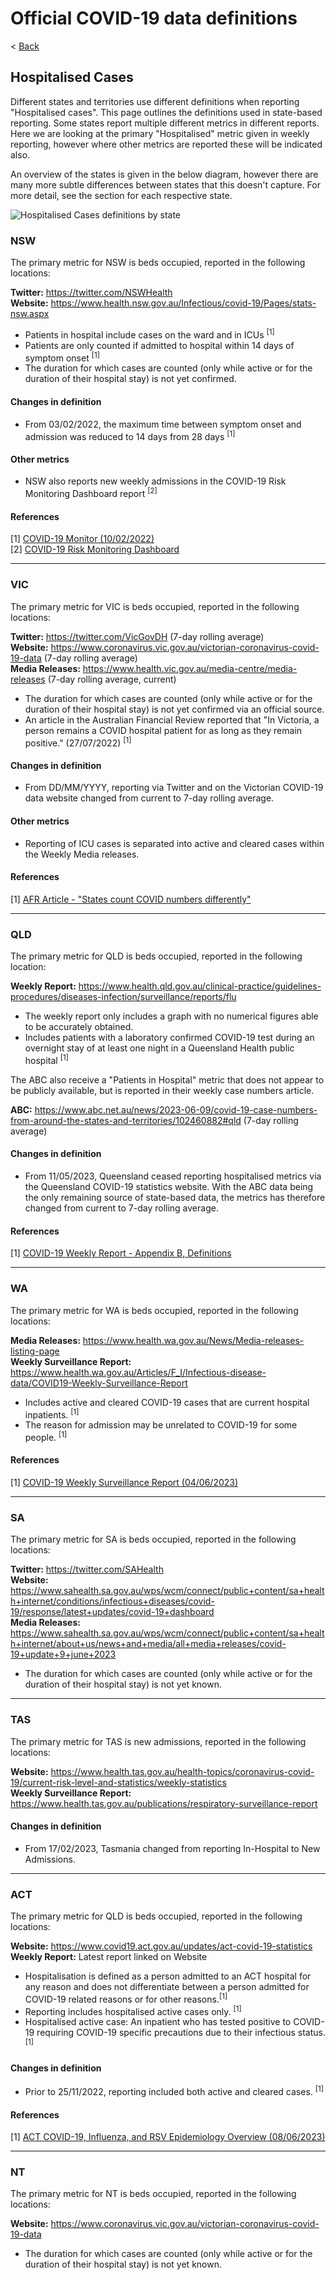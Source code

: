 # Official COVID-19 data definitions

< [Back](README.md)

## Hospitalised Cases

Different states and territories use different definitions when reporting "Hospitalised cases". This page outlines the definitions used in state-based reporting.
Some states report multiple different metrics in different reports. Here we are looking at the primary "Hospitalised" metric given in weekly reporting, however where other metrics are reported these will be indicated also.

An overview of the states is given in the below diagram, however there are many more subtle differences between states that this doesn't capture. For more detail, see the section for each respective state.

![Hospitalised Cases definitions by state](../data/HospitalisedDefinitionByState_20230612.PNG)

### NSW

The primary metric for NSW is beds occupied, reported in the following locations:

**Twitter:** https://twitter.com/NSWHealth  
**Website:** https://www.health.nsw.gov.au/Infectious/covid-19/Pages/stats-nsw.aspx  

 - Patients in hospital include cases on the ward and in ICUs <sup>[1]</sup>
 - Patients are only counted if admitted to hospital within 14 days of symptom onset <sup>[1]</sup>
 - The duration for which cases are counted (only while active or for the duration of their hospital stay) is not yet confirmed.

#### Changes in definition

- From 03/02/2022, the maximum time between symptom onset and admission was reduced to 14 days from 28 days <sup>[1]</sup>

#### Other metrics

 - NSW also reports new weekly admissions in the COVID-19 Risk Monitoring Dashboard report <sup>[2]</sup>

#### References

[1] [COVID-19 Monitor (10/02/2022)](https://aci.health.nsw.gov.au/__data/assets/pdf_file/0006/702825/20220210-COVID-19-Monitor.pdf)  
[2] [COVID-19 Risk Monitoring Dashboard](https://aci.health.nsw.gov.au/covid-19/critical-intelligence-unit/dashboard)

------------

### VIC

The primary metric for VIC is beds occupied, reported in the following locations:

**Twitter:** https://twitter.com/VicGovDH (7-day rolling average)  
**Website:** https://www.coronavirus.vic.gov.au/victorian-coronavirus-covid-19-data (7-day rolling average)  
**Media Releases:** https://www.health.vic.gov.au/media-centre/media-releases (7-day rolling average, current)

 - The duration for which cases are counted (only while active or for the duration of their hospital stay) is not yet confirmed via an official source.
 - An article in the Australian Financial Review reported that "In Victoria, a person remains a COVID hospital patient for as long as they remain positive." (27/07/2022) <sup>[1]</sup>

#### Changes in definition

 - From DD/MM/YYYY, reporting via Twitter and on the Victorian COVID-19 data website changed from current to 7-day rolling average.

#### Other metrics

 - Reporting of ICU cases is separated into active and cleared cases within the Weekly Media releases.
 
#### References

[1] [AFR Article - "States count COVID numbers differently"](https://afr.com/politics/federal/states-count-covid-numbers-differently-20220722-p5b3sb)

------------

### QLD

The primary metric for QLD is beds occupied, reported in the following location:

**Weekly Report:** https://www.health.qld.gov.au/clinical-practice/guidelines-procedures/diseases-infection/surveillance/reports/flu  

 - The weekly report only includes a graph with no numerical figures able to be accurately obtained.
 - Includes patients with a laboratory confirmed COVID-19 test during an overnight stay of at least one night in a Queensland Health public hospital <sup>[1]</sup>

The ABC also receive a "Patients in Hospital" metric that does not appear to be publicly available, but is reported in their weekly case numbers article.

**ABC:** https://www.abc.net.au/news/2023-06-09/covid-19-case-numbers-from-around-the-states-and-territories/102460882#qld (7-day rolling average)

#### Changes in definition

 - From 11/05/2023, Queensland ceased reporting hospitalised metrics via the Queensland COVID-19 statistics website. With the ABC data being the only remaining source of state-based data, the metrics has therefore changed from current to 7-day rolling average.

#### References

[1] [COVID-19 Weekly Report - Appendix B, Definitions](https://www.health.qld.gov.au/__data/assets/pdf_file/0024/1229550/qld-covid19-weekly-report.pdf)

------------

### WA

The primary metric for WA is beds occupied, reported in the following locations:

**Media Releases:** https://www.health.wa.gov.au/News/Media-releases-listing-page  
**Weekly Surveillance Report:** https://www.health.wa.gov.au/Articles/F_I/Infectious-disease-data/COVID19-Weekly-Surveillance-Report  

 - Includes active and cleared COVID-19 cases that are current hospital inpatients. <sup>[1]</sup>
 - The reason for admission may be unrelated to COVID-19 for some people. <sup>[1]</sup>

#### References

[1] [COVID-19 Weekly Surveillance Report (04/06/2023)](https://www.health.wa.gov.au/~/media/Corp/Documents/Health-for/Infectious-disease/COVID19/Weekly-surveillance-report/COVID-19-Weekly-Surveillance-report-29-May---04-June-2023.pdf)

------------

### SA

The primary metric for SA is beds occupied, reported in the following locations:

**Twitter:** https://twitter.com/SAHealth  
**Website:** https://www.sahealth.sa.gov.au/wps/wcm/connect/public+content/sa+health+internet/conditions/infectious+diseases/covid-19/response/latest+updates/covid-19+dashboard  
**Media Releases:** https://www.sahealth.sa.gov.au/wps/wcm/connect/public+content/sa+health+internet/about+us/news+and+media/all+media+releases/covid-19+update+9+june+2023  

 - The duration for which cases are counted (only while active or for the duration of their hospital stay) is not yet known.

------------

### TAS

The primary metric for TAS is new admissions, reported in the following locations:

**Website:** https://www.health.tas.gov.au/health-topics/coronavirus-covid-19/current-risk-level-and-statistics/weekly-statistics  
**Weekly Surveillance Report:** https://www.health.tas.gov.au/publications/respiratory-surveillance-report  

#### Changes in definition

 - From 17/02/2023, Tasmania changed from reporting In-Hospital to New Admissions.

------------

### ACT

The primary metric for QLD is beds occupied, reported in the following locations:

**Website:** https://www.covid19.act.gov.au/updates/act-covid-19-statistics  
**Weekly Report:** Latest report linked on Website  

 - Hospitalisation is defined as a person admitted to an ACT hospital for any reason and does not differentiate between a person admitted for COVID-19 related reasons or for other reasons.<sup>[1]</sup>
  - Reporting includes hospitalised active cases only. <sup>[1]</sup>
  - Hospitalised active case: An inpatient who has tested positive to COVID-19 requiring COVID-19 specific precautions due to their infectious status. <sup>[1]</sup>

#### Changes in definition

 -  Prior to 25/11/2022, reporting included both active and cleared cases. <sup>[1]</sup>

#### References

[1] [ACT COVID-19, Influenza, and RSV Epidemiology Overview (08/06/2023)](https://www.covid19.act.gov.au/__data/assets/pdf_file/0005/2235803/Weekly-COVID-FLU-RSV-statistics-as-at-9-June-2023.pdf)

------------

### NT

The primary metric for NT is beds occupied, reported in the following locations:

**Website:** https://www.coronavirus.vic.gov.au/victorian-coronavirus-covid-19-data  

 - The duration for which cases are counted (only while active or for the duration of their hospital stay) is not yet known.